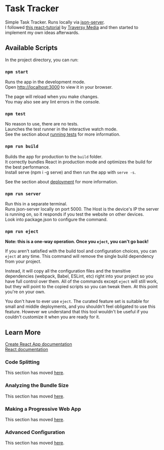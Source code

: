 # Task Tracker

Simple Task Tracker. Runs locally via [json-server](https://www.npmjs.com/package/json-server).\
I followed [this react-tutorial](https://www.youtube.com/watch?v=w7ejDZ8SWv8) by [Traversy Media](https://www.youtube.com/channel/UC29ju8bIPH5as8OGnQzwJyA) and then started to implement my own ideas afterwards.

## Available Scripts

In the project directory, you can run:

### `npm start`

Runs the app in the development mode.\
Open [http://localhost:3000](http://localhost:3000) to view it in your browser.

The page will reload when you make changes.\
You may also see any lint errors in the console.

### `npm test`

No reason to use, there are no tests.\
Launches the test runner in the interactive watch mode.\
See the section about [running tests](https://facebook.github.io/create-react-app/docs/running-tests) for more information.

### `npm run build`

Builds the app for production to the `build` folder.\
It correctly bundles React in production mode and optimizes the build for the best performance.\
Install serve (npm i -g serve) and then run the app with `serve -s`.

See the section about [deployment](https://facebook.github.io/create-react-app/docs/deployment) for more information.

### `npm run server`

Run this in a separate terminal. \
Runs json-server locally on port 5000. The Host is the device's IP the server is running on, so it responds if you test the website on other devices.\
Look into package.json to configure the command.

### `npm run eject`

**Note: this is a one-way operation. Once you `eject`, you can't go back!**

If you aren't satisfied with the build tool and configuration choices, you can `eject` at any time. This command will remove the single build dependency from your project.

Instead, it will copy all the configuration files and the transitive dependencies (webpack, Babel, ESLint, etc) right into your project so you have full control over them. All of the commands except `eject` will still work, but they will point to the copied scripts so you can tweak them. At this point you're on your own.

You don't have to ever use `eject`. The curated feature set is suitable for small and middle deployments, and you shouldn't feel obligated to use this feature. However we understand that this tool wouldn't be useful if you couldn't customize it when you are ready for it.

## Learn More

[Create React App documentation](https://facebook.github.io/create-react-app/docs/getting-started)\
[React documentation](https://reactjs.org/)

### Code Splitting

This section has moved [here](https://facebook.github.io/create-react-app/docs/code-splitting).

### Analyzing the Bundle Size

This section has moved [here](https://facebook.github.io/create-react-app/docs/analyzing-the-bundle-size).

### Making a Progressive Web App

This section has moved [here](https://facebook.github.io/create-react-app/docs/making-a-progressive-web-app).

### Advanced Configuration

This section has moved [here](https://facebook.github.io/create-react-app/docs/advanced-configuration).
